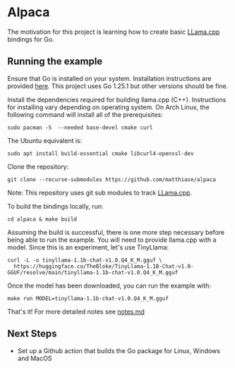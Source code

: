 # Alpaca

The motivation for this project is learning how to create basic [LLama.cpp](https://github.com/ggerganov/llama.cpp) bindings for Go.

## Running the example

Ensure that Go is installed on your system. Installation instructions are provided [here](https://go.dev/doc/install). This project uses Go 1.25.1 but other versions should be fine.

Install the dependencies required for building llama.cpp (C++). Instructions for installing vary depending on operating system. On Arch Linux, the following command will install all of the prerequisites:

```
sudo pacman -S  --needed base-devel cmake curl
```

The Ubuntu equivalent is:

```
sudo apt install build-essential cmake libcurl4-openssl-dev
```

Clone the repository:

```
git clone --recurse-submodules https://github.com/matthiase/alpaca
```

Note: This repository uses git sub modules to track [LLama.cpp](https://github.com/ggerganov/llama.cpp).

To build the bindings locally, run:

```
cd alpaca & make build
```

Assuming the build is successful, there is one more step necessary before being able to run the example. You will need to provide llama.cpp with a model. Since this is an experiment, let's use TinyLlama:

```
curl -L -o tinyllama-1.1b-chat-v1.0.Q4_K_M.gguf \
  https://huggingface.co/TheBloke/TinyLlama-1.1B-Chat-v1.0-GGUF/resolve/main/tinyllama-1.1b-chat-v1.0.Q4_K_M.gguf
```

Once the model has been downloaded, you can run the example with:

```
make run MODEL=tinyllama-1.1b-chat-v1.0.Q4_K_M.gguf
```

That's it! For more detailed notes see [notes.md](notes.md)

## Next Steps

* Set up a Github action that builds the Go package for Linux, Windows and MacOS
